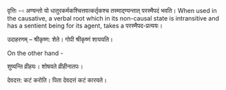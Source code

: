 

वृत्तिः --ः अण्यन्तो यो धातुरकर्मकश्चित्तवत्कर्तृकश्च तस्माद्ण्यन्तात् परस्मैपदं भवति। When used in the causative, a verbal root which in its non-causal state is intransitive and has a sentient being for its agent, takes a परस्मैपद-प्रत्ययः।


उदाहरणम् – श्रीकृष्ण: शेते। गोपी श्रीकृष्णं शाययति।

On the other hand -

शुष्यन्ति व्रीहयः। शोषयते व्रीहीनातपः।

देवदत्त: कटं करोति। पिता देवदत्तं कटं कारयते।

